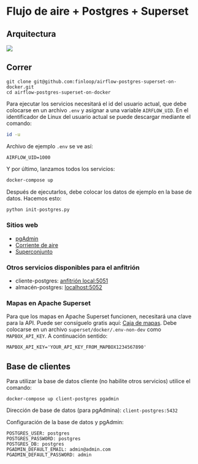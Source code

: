 # Flujo de aire + Postgres + Superset

## Arquitectura

![](docs/Architecture.png)

## Correr

    git clone git@github.com:finloop/airflow-postgres-superset-on-docker.git
    cd airflow-postgres-superset-on-docker

Para ejecutar los servicios necesitará el id del usuario actual, que debe colocarse
en un archivo `.env` y asignar a una variable `AIRFLOW_UID`. En el identificador de Linux del usuario actual
se puede descargar mediante el comando:

```sh
id -u
```

Archivo de ejemplo `.env` se ve así:

```text
AIRFLOW_UID=1000
```

Y por último, lanzamos todos los servicios:

```sh
docker-compose up
```

Después de ejecutarlos, debe colocar los datos de ejemplo en la base de datos. Hacemos esto:

```sh
python init-postgres.py
```

### Sitios web

*   [pgAdmin](http://localhost:5050)
*   [Corriente de aire](http://localhost:5053)
*   [Superconjunto](http://localhost:5054)

### Otros servicios disponibles para el anfitrión

*   cliente-postgres: [anfitrión local:5051](\[localhost:5051])
*   almacén-postgres: [localhost:5052](\[localhost:5052])

### Mapas en Apache Superset

Para que los mapas en Apache Superset funcionen, necesitará una clave para la API. Puede ser
consíguelo gratis aquí: [Caja de mapas](www.mapbox.com/). Debe colocarse
en un archivo `superset/docker/.env-non-dev` como `MAPBOX_API_KEY`. A continuación
sentido:

```txt
MAPBOX_API_KEY='YOUR_API_KEY_FROM_MAPBOX1234567890'
```

## Base de clientes

Para utilizar la base de datos cliente (no habilite otros servicios) utilice el comando:

    docker-compose up client-postgres pgadmin

Dirección de base de datos (para pgAdmina): `client-postgres:5432`

Configuración de la base de datos y pgAdmin:

```text
POSTGRES_USER: postgres
POSTGRES_PASSWORD: postgres
POSTGRES_DB: postgres
PGADMIN_DEFAULT_EMAIL: admin@admin.com
PGADMIN_DEFAULT_PASSWORD: admin
```
